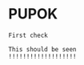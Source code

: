 # PUPOK
~~~~~~~~~~~
First check
~~~~~~~~~~~
~~~~~~~~~~~~~~~~~~~~
This should be seen
!!!!!!!!!!!!!!!!!!!
~~~~~~~~~~~~~~~~~~~~
